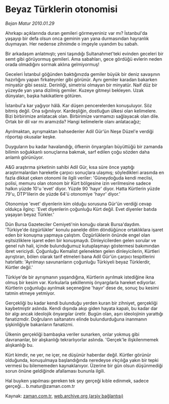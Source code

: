 # Beyaz Türklerin otonomisi

*Bejan Matur 2010.01.29*

<tr><td class="metin" colspan="2" style="padding-top: 20px; padding-left: 5px; ">Ahırkapı açıklarında duran gemileri görmeyeniniz var mı? İstanbul'da yaşayıp bir defa olsun onca geminin yan yana durmasından hayranlık duymayan. Her nedense zihnimde o imgeyle uyandım bu sabah.</td></tr><tr><td class="metin" colspan="2" style="padding-top: 20px; padding-left: 5px; "><p>Bir arkadaşım anlatmıştı; yeni taşındığı Sultanahmet'teki evinden geceleri bir semt gibi görüyormuş gemileri. Ama sabahları, gece gördüğü evlerin neden orada olmadığını sormak aklına gelmiyormuş!
<p>Geceleri İstanbul göğünden baktığınızda gemiler büyük bir deniz savaşının hazırlığını yapan firkateynler gibi görünür. Aynı gemiler karadan bakarken minyatür gibi sessiz. Derinliği, simetrisi olmayan bir minyatür. Naif düz bir yüzeyde yan yana dizilmiş gemiler. Kuzeye gitmeyi bekleyen. Uzak dünyaları, başka hakikatlere götüren.
<p>İstanbul'a kar yağıyor hâlâ. Kar düşen pencerelerden konuşuluyor. Söz bitmiş değil. Ona sığınılıyor. Kardeşliğin, dostluğun ülkesi olan kelimelere. Bizi birbirimize anlatacak olan. Birbirimize varmamızı sağlayacak olan dile. Ortak bir dil var mı aramızda? Hangi kelimelerle olanı anlatacağız;
<p>Ayrılmaktan, ayrışmaktan bahsedenler Adil Gür'ün Neşe Düzel'e verdiği röportajı okusalar keşke.
<p>Duyguların bu kadar havalandığı, öfkenin önyargıları büyüttüğü bir zamanda bilimin soğukkanlı sonuçlarına bakmak, sarf edilen çoğu sözden daha anlamlı görünüyor.
<p>A&amp;G araştırma şirketinin sahibi Adil Gür, kısa süre önce yaptığı araştırmalardan hareketle çarpıcı sonuçlara ulaşmış; söyledikleri arasında en fazla dikkat çeken otonomi ile ilgili veriler: 'Güneydoğuda kendi meclisi, polisi, memuru olan otonom bir Kürt bölgesine izin verilmesine sadece halkın yüzde 10'u 'evet' diyor. Yüzde 90 'hayır' diyor. Hatta Kürtlerin yüzde 79'u, DTP'lilerin de yüzde 64'ü otonomiye 'hayır' diyor.'
<p>Otonomiye 'evet' diyenlerin kim olduğu sorusuna Gür'ün verdiği cevap oldukça ilginç: 'Evet diyenlerin çoğunluğu Kürt değil. Evet diyenler batıda yaşayan beyaz Türkler.'
<p>Dün Bursa Gazeteciler Cemiyeti'nin konuğu olarak Bursa'daydım. 'Türkiye'de özgürlükler' konulu panelde dilim döndüğünce ortaklıklara işaret eden bir konuşma yapmaya çalıştım. Özgürlüklerin önünde engel olan eşitsizliklere işaret eden bir konuşmaydı. Dinleyicilerden gelen sorular ve genel ruh hali, içinde bulunduğumuz kutuplaşmayı göstermesi bakımından ibret vericiydi. Çoğunluğu Kemalist gelenekten gelen dinleyicilerin, Kürtleri ayrıştıran, bölen olarak tarif etmeleri bana Adil Gür'ün çarpıcı tespitlerini hatırlattı: 'Ayrılmayı savunanların çoğunluğu Türkiyeli beyaz Türklerdir, Kürtler değil.'
<p>Türkiye'de bir ayrışmanın yaşandığına, Kürtlerin ayrılmak istediğine ikna olmuş bir kesim var. Korkularla şekillenmiş önyargılarla hareket ediyorlar. Kürtlerin çoğunluğu ayrılmak seçeneğine 'hayır' dese de, sonuç bu kesimi tatmin etmeye yetmiyor.
<p>Gerçekliği bu kadar kendi bulunduğu yerden kuran bir zihniyet, gerçekliği kaybetmiştir aslında. Kendi dışında akıp giden hayata kapalı, bu kadar dar bir algı ancak ideolojik önyargılar üretir. Bugün olan, aşırı ideolojinin yarattığı fanatizmdir. Doğruların saltanatını elinde bulundurduğuna inanmanın şişkinliğiyle bakanların fanatizmi.
<p>Ülkenin gerçekliği bambaşka veriler sunarken, onlar yokmuş gibi davrananlar, bir alışkanlığı tekrarlıyorlar aslında. 'Gerçek'le ilişkilenmemek alışkanlığı bu.
<p>Kürt kimdir, ne yer, ne içer, ne düşünür haberdar değil. Kürtler görünür olduğunda, konuşulmaya başlandığında neredeyse ırkçılığa yakın bir tepki vermesi bu bilememeden kaynaklanıyor. Üzerine bir gün olsun düşünmediği sorun önüne geldiğinde afallaması bununla ilgili.
<p>Hal buyken yapılması gereken tek şey gerçeği kıble edinmek, sadece gerçeği... b.matur@zaman.com.tr<br/></p></p></p></p></p></p></p></p></p></p></p></p></p></td></tr>

Kaynak: [zaman.com.tr](http://zaman.com.tr/yazar.do?yazino=945792), [web.archive.org (arşiv bağlantısı)](http://web.archive.org/web/20100201051356/http://www.zaman.com.tr:80/yazar.do?yazino=945792)
